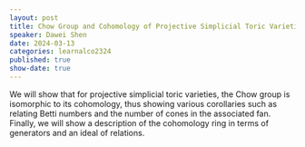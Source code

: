 ```yaml
---
layout: post
title: Chow Group and Cohomology of Projective Simplicial Toric Varieties
speaker: Dawei Shen
date: 2024-03-13
categories: learnalco2324
published: true
show-date: true
---
```

We will show that for projective simplicial toric varieties, the Chow group is isomorphic to its cohomology, thus showing various corollaries such as relating Betti numbers and the number of cones in the associated fan. Finally, we will show a description of the cohomology ring in terms of generators and an ideal of relations.
